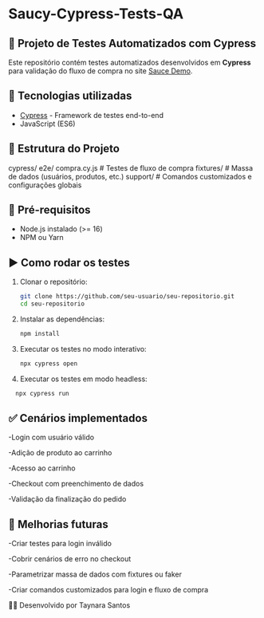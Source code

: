 # Saucy-Cypress-Tests-QA
## 🧪 Projeto de Testes Automatizados com Cypress

Este repositório contém testes automatizados desenvolvidos em **Cypress** para validação do fluxo de compra no site [Sauce Demo](https://www.saucedemo.com/).

## 🚀 Tecnologias utilizadas
- [Cypress](https://www.cypress.io/) - Framework de testes end-to-end
- JavaScript (ES6)

## 📂 Estrutura do Projeto
cypress/
e2e/
compra.cy.js # Testes de fluxo de compra
fixtures/ # Massa de dados (usuários, produtos, etc.)
support/ # Comandos customizados e configurações globais
## 🔧 Pré-requisitos
- Node.js instalado (>= 16)
- NPM ou Yarn

## ▶️ Como rodar os testes
1. Clonar o repositório:
   ```bash
   git clone https://github.com/seu-usuario/seu-repositorio.git
   cd seu-repositorio
2. Instalar as dependências:
   ```bash
   npm install

3. Executar os testes no modo interativo:
   ```bash
   npx cypress open

4. Executar os testes em modo headless:
 ```bash
   npx cypress run
```
## ✅ Cenários implementados

-Login com usuário válido

-Adição de produto ao carrinho

-Acesso ao carrinho

-Checkout com preenchimento de dados

-Validação da finalização do pedido

## 📌 Melhorias futuras

-Criar testes para login inválido

-Cobrir cenários de erro no checkout

-Parametrizar massa de dados com fixtures ou faker

-Criar comandos customizados para login e fluxo de compra

👩‍💻 Desenvolvido por Taynara Santos
